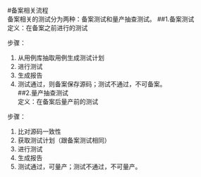 #备案相关流程  
备案相关的测试分为两种：备案测试和量产抽查测试。
##1.备案测试  
定义：在备案之前进行的测试  

步骤：  

1. 从用例库抽取用例生成测试计划
2. 进行测试
3. 生成报告
4. 测试通过，则备案保存源码；测试不通过，不可备案。  
##2.量产抽查测试  
定义：在备案后量产前的测试

步骤：

1. 比对源码一致性
2. 获取测试计划（跟备案测试相同）
3. 进行测试
4. 生成报告
5. 测试通过，可量产；测试不通过，不可量产。
